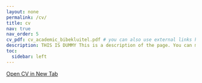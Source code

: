 ```yaml
---
layout: none 
permalink: /cv/
title: cv
nav: true
nav_order: 5
cv_pdf: cv_academic_bibekluitel.pdf # you can also use external links here
description: THIS IS DUMMY This is a description of the page. You can modify it in '_pages/cv.md'. You can also change or remove the top pdf download button.
toc:
  sidebar: left
---
```


<a href="{{ site.baseurl }}/cv_academic_bibekluitel.pdf" target="_blank" class="btn btn--primary">Open CV in New Tab</a>



